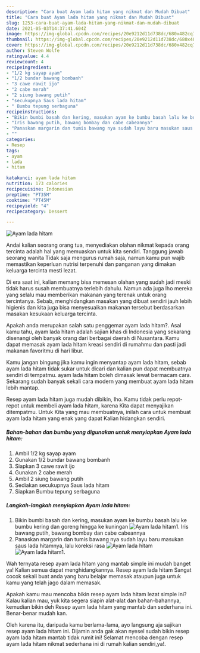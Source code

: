 ```yaml
---
description: "Cara buat Ayam lada hitam yang nikmat dan Mudah Dibuat"
title: "Cara buat Ayam lada hitam yang nikmat dan Mudah Dibuat"
slug: 1253-cara-buat-ayam-lada-hitam-yang-nikmat-dan-mudah-dibuat
date: 2021-05-03T14:37:41.604Z
image: https://img-global.cpcdn.com/recipes/20e9212d11d738dc/680x482cq70/ayam-lada-hitam-foto-resep-utama.jpg
thumbnail: https://img-global.cpcdn.com/recipes/20e9212d11d738dc/680x482cq70/ayam-lada-hitam-foto-resep-utama.jpg
cover: https://img-global.cpcdn.com/recipes/20e9212d11d738dc/680x482cq70/ayam-lada-hitam-foto-resep-utama.jpg
author: Steven Wolfe
ratingvalue: 4.4
reviewcount: 4
recipeingredient:
- "1/2 kg sayap ayam"
- "1/2 bundar bawang bombanh"
- "3 cawe rawit ijo"
- "2 cabe merah"
- "2 siung bawang putih"
- "secukupnya Saus lada hitam"
- " Bumbu tepung serbaguna"
recipeinstructions:
- "Bikin bumbi basah dan kering, masukan ayam ke bumbu basah lalu ke bumbu kering dan goreng hingga ke kuningan"
- "Iris bawang putih, bawang bombay dan cabe cabeannya"
- "Panaskan margarin dan tumis bawang nya sudah layu baru masukan saus lada hitamnya, lalu koreksi rasa"
- ""
categories:
- Resep
tags:
- ayam
- lada
- hitam

katakunci: ayam lada hitam 
nutrition: 173 calories
recipecuisine: Indonesian
preptime: "PT35M"
cooktime: "PT45M"
recipeyield: "4"
recipecategory: Dessert

---
```



![Ayam lada hitam](https://img-global.cpcdn.com/recipes/20e9212d11d738dc/680x482cq70/ayam-lada-hitam-foto-resep-utama.jpg)

Andai kalian seorang orang tua, menyediakan olahan nikmat kepada orang tercinta adalah hal yang memuaskan untuk kita sendiri. Tanggung jawab seorang  wanita Tidak saja mengurus rumah saja, namun kamu pun wajib memastikan keperluan nutrisi terpenuhi dan panganan yang dimakan keluarga tercinta mesti lezat.

Di era  saat ini, kalian memang bisa memesan olahan yang sudah jadi meski tidak harus susah membuatnya terlebih dahulu. Namun ada juga lho mereka yang selalu mau memberikan makanan yang terenak untuk orang tercintanya. Sebab, menghidangkan masakan yang dibuat sendiri jauh lebih higienis dan kita juga bisa menyesuaikan makanan tersebut berdasarkan masakan kesukaan keluarga tercinta. 



Apakah anda merupakan salah satu penggemar ayam lada hitam?. Asal kamu tahu, ayam lada hitam adalah sajian khas di Indonesia yang sekarang disenangi oleh banyak orang dari berbagai daerah di Nusantara. Kamu dapat memasak ayam lada hitam kreasi sendiri di rumahmu dan pasti jadi makanan favoritmu di hari libur.

Kamu jangan bingung jika kamu ingin menyantap ayam lada hitam, sebab ayam lada hitam tidak sukar untuk dicari dan kalian pun dapat membuatnya sendiri di tempatmu. ayam lada hitam boleh dimasak lewat bermacam cara. Sekarang sudah banyak sekali cara modern yang membuat ayam lada hitam lebih mantap.

Resep ayam lada hitam juga mudah dibikin, lho. Kamu tidak perlu repot-repot untuk membeli ayam lada hitam, karena Kita dapat menyajikan ditempatmu. Untuk Kita yang mau membuatnya, inilah cara untuk membuat ayam lada hitam yang enak yang dapat Kalian hidangkan sendiri.

<!--inarticleads1-->

##### Bahan-bahan dan bumbu yang digunakan untuk menyiapkan Ayam lada hitam:

1. Ambil 1/2 kg sayap ayam
1. Gunakan 1/2 bundar bawang bombanh
1. Siapkan 3 cawe rawit ijo
1. Gunakan 2 cabe merah
1. Ambil 2 siung bawang putih
1. Sediakan secukupnya Saus lada hitam
1. Siapkan  Bumbu tepung serbaguna




<!--inarticleads2-->

##### Langkah-langkah menyiapkan Ayam lada hitam:

1. Bikin bumbi basah dan kering, masukan ayam ke bumbu basah lalu ke bumbu kering dan goreng hingga ke kuningan
<img src="https://img-global.cpcdn.com/steps/1c2fbd8861e2b6ba/160x128cq70/ayam-lada-hitam-langkah-memasak-1-foto.jpg" alt="Ayam lada hitam">1. Iris bawang putih, bawang bombay dan cabe cabeannya
1. Panaskan margarin dan tumis bawang nya sudah layu baru masukan saus lada hitamnya, lalu koreksi rasa
<img src="https://img-global.cpcdn.com/steps/7ae3ee48fc4f4551/160x128cq70/ayam-lada-hitam-langkah-memasak-3-foto.jpg" alt="Ayam lada hitam"><img src="https://img-global.cpcdn.com/steps/4ac65a248dc1afed/160x128cq70/ayam-lada-hitam-langkah-memasak-3-foto.jpg" alt="Ayam lada hitam">1. 




Wah ternyata resep ayam lada hitam yang mantab simple ini mudah banget ya! Kalian semua dapat menghidangkannya. Resep ayam lada hitam Sangat cocok sekali buat anda yang baru belajar memasak ataupun juga untuk kamu yang telah jago dalam memasak.

Apakah kamu mau mencoba bikin resep ayam lada hitam lezat simple ini? Kalau kalian mau, yuk kita segera siapin alat-alat dan bahan-bahannya, kemudian bikin deh Resep ayam lada hitam yang mantab dan sederhana ini. Benar-benar mudah kan. 

Oleh karena itu, daripada kamu berlama-lama, ayo langsung aja sajikan resep ayam lada hitam ini. Dijamin anda gak akan nyesel sudah bikin resep ayam lada hitam mantab tidak rumit ini! Selamat mencoba dengan resep ayam lada hitam nikmat sederhana ini di rumah kalian sendiri,ya!.

